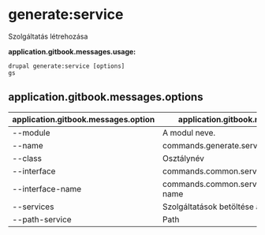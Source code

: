 # generate:service
Szolgáltatás létrehozása

**application.gitbook.messages.usage:**
```
drupal generate:service [options]
gs
```

## application.gitbook.messages.options
application.gitbook.messages.option | application.gitbook.messages.details
-------|-------------
--module | A modul neve.
--name | commands.generate.service.options.name
--class | Osztálynév
--interface | commands.common.service.options.interface
--interface-name | commands.common.service.options.interface-name
--services | Szolgáltatások betöltése a tárolóból.
--path-service | Path
